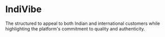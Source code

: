 # IndiVibe
The  structured to appeal to both Indian and international customers while highlighting the platform's commitment to quality and authenticity. 
